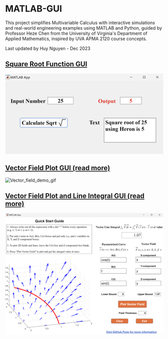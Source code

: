# MATLAB-GUI

This project simplifies Multivariable Calculus with interactive simulations and real-world engineering examples using MATLAB and Python, guided by Professor Heze Chen from the University of Virginia's Department of Applied Mathematics, inspired by UVA APMA 2120 course concepts.

Last updated by Huy Nguyen - Dec 2023

## [Square Root Function GUI](./square_root_function/)

<img src="square_root_function/demo/sqrt_demo_1.png" width="800"/>

## [Vector Field Plot GUI (read more)](./vector_field_plot/)

![Vector_field_demo_gif](https://github.com/Ai4Math/MATLAB-GUI/assets/114793725/1a664f2f-7337-4585-86d0-f0de98aaad34)

## [Vector Field Plot and Line Integral GUI (read more)](./line_integral/)

<img src="line_integral/demo/vector_field_line_integral_3d.png" width="800"/>

